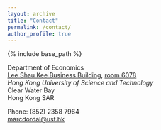 ```yaml
---
layout: archive
title: "Contact"
permalink: /contact/
author_profile: true
---
```



{% include base_path %}


Department of Economics<br /> 
[Lee Shau Kee Business Building](https://www.google.com/maps/place/Lee+Shau+Kee+Business+Building/@22.3333576,114.2649606,17z/data=!3m1!4b1!4m6!3m5!1s0x3404046b64980845:0xa747d0caf9d17192!8m2!3d22.3333576!4d114.2649606!16s%2Fg%2F11cmf3hp2c?entry=ttu "Building location"), [room 6078](https://pathadvisor.ust.hk/from/to/ROOM%206078;qbDZmNzRyUh;LSK6;796,402/floor/LSK6/at/normalized/373,315,3 "Room location")<br />
*Hong Kong University of Science and Technology*<br />
Clear Water Bay<br /> 
Hong Kong SAR<br />

Phone: (852) 2358 7964<br /> 
[marcdordal@ust.hk](mailto:marcdordal@ust.hk)
